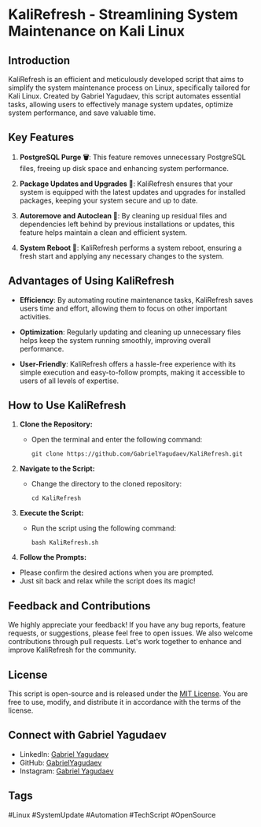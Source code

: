 # KaliRefresh - Streamlining System Maintenance on Kali Linux

## Introduction

KaliRefresh is an efficient and meticulously developed script that aims to simplify the system maintenance process on Linux, specifically tailored for Kali Linux. Created by Gabriel Yagudaev, this script automates essential tasks, allowing users to effectively manage system updates, optimize system performance, and save valuable time.

## Key Features

1. **PostgreSQL Purge 🗑️**: This feature removes unnecessary PostgreSQL files, freeing up disk space and enhancing system performance.

2. **Package Updates and Upgrades 🔄**: KaliRefresh ensures that your system is equipped with the latest updates and upgrades for installed packages, keeping your system secure and up to date.

3. **Autoremove and Autoclean 🧹**: By cleaning up residual files and dependencies left behind by previous installations or updates, this feature helps maintain a clean and efficient system.

4. **System Reboot 🚀**: KaliRefresh performs a system reboot, ensuring a fresh start and applying any necessary changes to the system.

## Advantages of Using KaliRefresh

- **Efficiency**: By automating routine maintenance tasks, KaliRefresh saves users time and effort, allowing them to focus on other important activities.

- **Optimization**: Regularly updating and cleaning up unnecessary files helps keep the system running smoothly, improving overall performance.

- **User-Friendly**: KaliRefresh offers a hassle-free experience with its simple execution and easy-to-follow prompts, making it accessible to users of all levels of expertise.

## How to Use KaliRefresh

1. **Clone the Repository:**
   - Open the terminal and enter the following command:
     ```
     git clone https://github.com/GabrielYagudaev/KaliRefresh.git
     ```

2. **Navigate to the Script:**
   - Change the directory to the cloned repository:
     ```
     cd KaliRefresh
     ```

3. **Execute the Script:**
   - Run the script using the following command:
     ```
     bash KaliRefresh.sh
     ```

4. **Follow the Prompts:**
- Please confirm the desired actions when you are prompted.
- Just sit back and relax while the script does its magic!

## Feedback and Contributions

We highly appreciate your feedback! If you have any bug reports, feature requests, or suggestions, please feel free to open issues. We also welcome contributions through pull requests. Let's work together to enhance and improve KaliRefresh for the community.

## License

This script is open-source and is released under the [MIT License](LICENSE). You are free to use, modify, and distribute it in accordance with the terms of the license.

## Connect with Gabriel Yagudaev

- LinkedIn: [Gabriel Yagudaev](https://www.linkedin.com/in/gabriel-yagudaev/)
- GitHub: [GabrielYagudaev](https://github.com/GabrielYagudaev)
- Instagram: [Gabriel Yagudaev](https://www.instagram.com/gabriel_yagudaev)
## Tags

#Linux #SystemUpdate #Automation #TechScript #OpenSource
